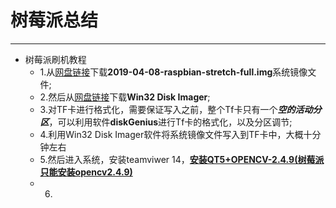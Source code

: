 # 树莓派总结
----
- 树莓派刷机教程
  - 1.从[网盘链接](https://pan.baidu.com/s/1ge6TNtL)下载**2019-04-08-raspbian-stretch-full.img**系统镜像文件;
  - 2.然后从[网盘链接](https://pan.baidu.com/s/1qXRArUW)下载**Win32 Disk Imager**;
  - 3.对TF卡进行格式化，需要保证写入之前，整个Tf卡只有一个***空的活动分区***，可以利用软件**diskGenius**进行Tf卡的格式化，以及分区调节;
  - 4.利用Win32 Disk Imager软件将系统镜像文件写入到TF卡中，大概十分钟左右
  - 5.然后进入系统，安装teamviwer 14，[**安装QT5+OPENCV-2.4.9(树莓派只能安装opencv2.4.9)**](https://blog.csdn.net/sha1996118/article/details/75622692)
  - 6.
